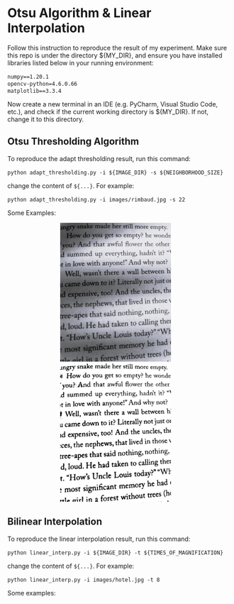 # Otsu Algorithm & Linear Interpolation

Follow this instruction to reproduce the result of my experiment. Make sure this repo is under the directory ${MY_DIR}, and ensure you have installed libraries listed below in your running environment:
```
numpy==1.20.1
opencv-python=4.6.0.66
matplotlib==3.3.4
```

Now create a new terminal in an IDE (e.g. PyCharm, Visual Studio Code, etc.),
and check if the current working directory is ${MY_DIR}. If not, change it to this directory.


## Otsu Thresholding Algorithm
To reproduce the adapt thresholding result, run this command:

```
python adapt_thresholding.py -i ${IMAGE_DIR} -s ${NEIGHBORHOOD_SIZE}
```

change the content of ```${...}```. For example:

```
python adapt_thresholding.py -i images/rimbaud.jpg -s 22
```

Some Examples:<br>

<p align="center">
  <img src='images/far451.jpg' width='250'/> &nbsp;&nbsp;&nbsp;
  <img src='images/far451_45x45_bi.jpg' width='250'/> &nbsp;&nbsp;&nbsp;
</p>


## Bilinear Interpolation

To reproduce the linear interpolation result, run this command:

```
python linear_interp.py -i ${IMAGE_DIR} -t ${TIMES_OF_MAGNIFICATION}
```

change the content of ```${...}```. For example:

```
python linear_interp.py -i images/hotel.jpg -t 8
```

Some examples:<br>


